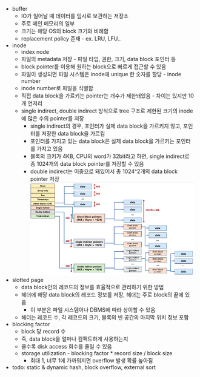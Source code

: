 * buffer
  * IO가 일어날 때 데이터를 임시로 보관하는 저장소
  * 주로 메인 메모리의 일부
  * 크기는 해당 OS의 block 크기와 비례함
  * replacement policy 존재 - ex. LRU, LFU..
* inode
  * index node
  * 파일의 metadata 저장 - 파일 타입, 권한, 크기, data block 포인터 등
  * block pointer를 이용해 원하는 block으로 빠르게 접근할 수 있음
  * 파일이 생성되면 파일 시스템은 inode에 unique 한 숫자를 할당 - inode number
  * inode number로 파일을 식별함
  * 직접 data block을 가르키는 pointer는 개수가 제한돼있음 - 차이는 있지만 10개 언저리
  * single indirect, double indirect 방식으로 tree 구조로 제한된 크기의 inode에 많은 수의 pointer를 저장
    * single indirect의 경우, 포인터가 실제 data block을 가르키지 않고, 포인터를 저장한 data block을 가르킴
    * 포인터를 가지고 있는 data block은 실제 data block을 가르키는 포인터를 가지고 있음
    * 블록의 크키가 4KB, CPU의 word가 32bit라고 하면, single indirect로 종 1024개의 data block pointer를 저장할 수 있음
    * double indirect는 이중으로 돼있어서 총 1024^2개의 data block pointer 저장
  ![inode](../img/inode.jpg)
* slotted page
  * data block안의 레코드의 정보를 효율적으로 관리하기 위한 방법
  * 헤더에 해당 data block의 레코드 정보를 저장, 헤더는 주로 block의 끝에 있음
    * 이 부분은 파일 시스템이나 DBMS에 따라 상이할 수 있음
  * 헤더는 레코드 수, 각 레코드의 크기, 블록의 빈 공간의 마지막 위치 정보 포함
* blocking factor
  * block 당 record 수
  * 즉, data block을 얼마나 컴팩트하게 사용하는지
  * 클수록 disk access 회수를 줄일 수 있음
  * storage utilization - blocking factor * record size / block size
    * 최대 1, 너무 1에 가까워지면 overflow 발생 확률 높아짐
* todo: static & dynamic hash, block overflow, external sort